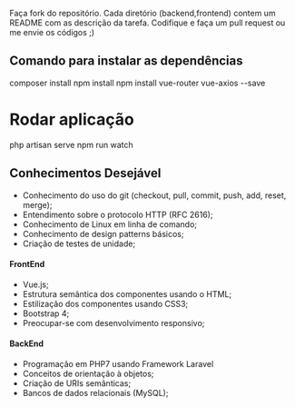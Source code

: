 
Faça fork do repositório. Cada diretório (backend,frontend) contem um README com as descrição da tarefa. Codifique e faça um pull request ou me envie os códigos ;)

## Comando para instalar as dependências 
composer install
npm install
npm install vue-router vue-axios --save

# Rodar aplicação
php artisan serve
npm run watch


## Conhecimentos Desejável

- Conhecimento do uso do git (checkout, pull, commit, push, add, reset, merge);
- Entendimento sobre o protocolo HTTP (RFC 2616);
- Conhecimento de Linux em linha de comando;
- Conhecimento de design patterns básicos;
- Criação de testes de unidade;

#### FrontEnd

- Vue.js;
- Estrutura semântica dos componentes usando o HTML;
- Estilização dos componentes usando CSS3;
- Bootstrap 4;
- Preocupar-se com desenvolvimento responsivo;

#### BackEnd

- Programação em PHP7 usando Framework Laravel
- Conceitos de orientação à objetos;
- Criação de URIs semânticas;
- Bancos de dados relacionais (MySQL);
